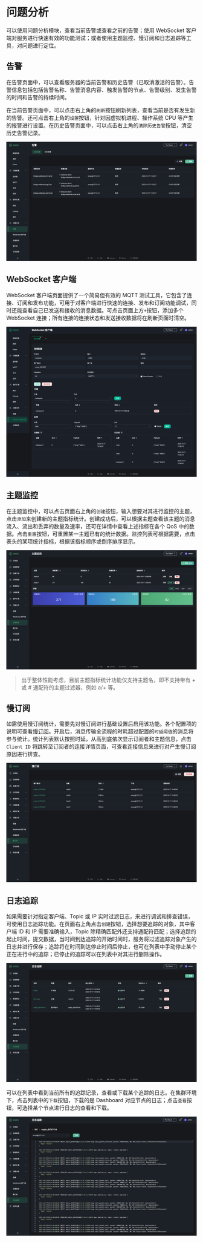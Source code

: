 # 问题分析

可以使用问题分析模块，查看当前告警或查看之前的告警；使用 WebSocket 客户端对服务进行快速有效的功能测试；或者使用主题监控、慢订阅和日志追踪等工具，对问题进行定位。

## 告警

在告警页面中，可以查看服务器的当前告警和历史告警（已取消激活的告警）。告警信息包括包括告警名称、告警消息内容、触发告警的节点、告警级别、发生告警的时间和告警的持续时间。

在当前告警页面中，可以点击右上角的`刷新`按钮刷新列表，查看当前是否有发生新的告警。还可点击右上角的`设置`按钮，针对因虚拟机进程、操作系统 CPU 等产生的报警进行设置。在历史告警页面中，可以点击右上角的`清除历史告警`按钮，清空历史告警记录。

![image](./assets/alarm.png)

## WebSocket 客户端

WebSocket 客户端页面提供了一个简易但有效的 MQTT 测试工具，它包含了连接、订阅和发布功能，可用于对客户端进行快速的连接、发布和订阅功能调试，同时还能查看自己已发送和接收的消息数据。可点击页面上方`+`按钮，添加多个 WebSocket 连接；所有连接的连接状态和发送接收数据将在刷新页面时清空。

![image](./assets/web-socket.png)

## 主题监控

在主题监控中，可以点击页面右上角的`创建`按钮，输入想要对其进行监控的主题，点击`添加`来创建新的主题指标统计。创建成功后，可以根据主题查看该主题的消息流入、流出和丢弃的数量及速率，还可在详情中查看上述指标在各个 QoS 中的数据。点击`重置`按钮，可重置某一主题已有的统计数据。监控列表可根据需要，点击表头的某项统计指标，根据该指标顺序或倒序排序显示。

![image](./assets/topic-metrics.png)

> 出于整体性能考虑，目前主题指标统计功能仅支持主题名，即不支持带有 + 或 # 通配符的主题过滤器，例如 a/+ 等。

## 慢订阅

如需使用慢订阅统计，需要先对慢订阅进行基础设置后启用该功能。各个配置项的说明可查看[慢订阅](../observability/slow_subscribers_statistics.md#配置说明)。开启后，消息传输全流程的时耗超过配置的`时延阈值`的消息将参与统计。统计列表默认按照时延，从高到底依次显示订阅者和主题信息，点击 `Client ID` 将跳转至订阅者的连接详情页面，可查看连接信息来进行对产生慢订阅原因进行排查。

![image](./assets/slow-sub.png)

## 日志追踪

如果需要针对指定客户端、Topic 或 IP 实时过滤日志，来进行调试和排查错误，可使用日志追踪功能。在页面右上角点击`创建`按钮，选择想要追踪的对象，其中客户端 ID 和 IP 需要准确输入，Topic 除精确匹配外还支持通配符匹配；选择追踪的起止时间，提交数据，当时间到达追踪的开始时间时，服务将过滤追踪对象产生的日志并进行保存；追踪将在时间到达停止时间后停止，也可在列表中手动停止某个正在进行中的追踪；已停止的追踪可以在列表中对其进行删除操作。

![image](./assets/log-trace.png)

可以在列表中看到当前所有的追踪记录，查看或下载某个追踪的日志。在集群环境下，点击列表中的`下载`按钮，下载的是 Dashboard 对应节点的日志；点击`查看`按钮，可选择某个节点进行日志的查看和下载。

![image](./assets/log-trace-detail.png)

